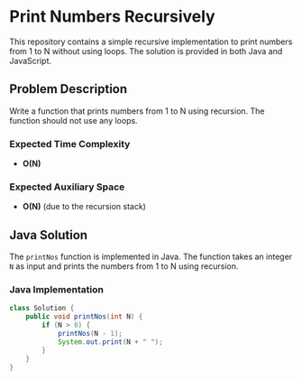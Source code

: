 # Print Numbers Recursively

This repository contains a simple recursive implementation to print numbers from 1 to N without using loops. The solution is provided in both Java and JavaScript.

## Problem Description

Write a function that prints numbers from 1 to N using recursion. The function should not use any loops.

### Expected Time Complexity

- **O(N)**

### Expected Auxiliary Space

- **O(N)** (due to the recursion stack)

## Java Solution

The `printNos` function is implemented in Java. The function takes an integer `N` as input and prints the numbers from 1 to N using recursion.

### Java Implementation

```java
class Solution {
    public void printNos(int N) {
        if (N > 0) {
            printNos(N - 1);
            System.out.print(N + " ");
        }
    }
}
```
